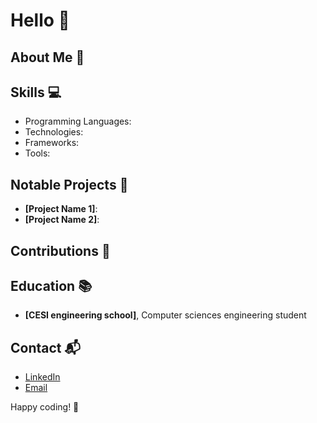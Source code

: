 # Hello 👋

## About Me 🚀

## Skills 💻
- Programming Languages: 
- Technologies: 
- Frameworks: 
- Tools: 

## Notable Projects 🚧
- **[Project Name 1]**: 
- **[Project Name 2]**: 

## Contributions 🤝

## Education 📚
- **[CESI engineering school]**, Computer sciences engineering student

## Contact 📬
- [LinkedIn](link_to_your_linkedin_profile)
- [Email](exemple@example.com)

Happy coding! 🚀



